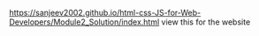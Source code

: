 https://sanjeev2002.github.io/html-css-JS-for-Web-Developers/Module2_Solution/index.html
view this for the website
